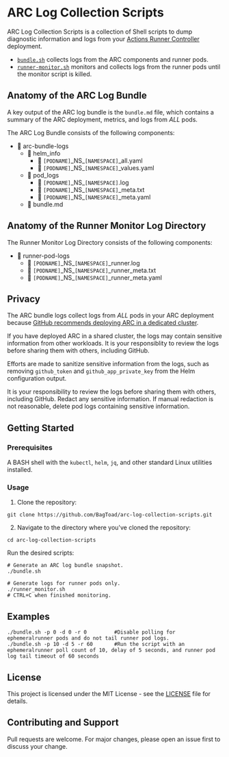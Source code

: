 # ARC Log Collection Scripts

ARC Log Collection Scripts is a collection of Shell scripts to dump diagnostic information and logs from your [Actions Runner Controller](https://github.com/actions/actions-runner-controller) deployment. 

- [`bundle.sh`](bundle.sh) collects logs from the ARC components and runner pods.
- [`runner-monitor.sh`](runner-monitor.sh) monitors and collects logs from the runner pods until the monitor script is killed.

## Anatomy of the ARC Log Bundle

A key output of the ARC log bundle is the `bundle.md` file, which contains a summary of the ARC deployment, metrics, and logs from _ALL_ pods.

The ARC Log Bundle consists of the following components:

- 📂 arc-bundle-logs
    - 📂 helm_info
        - 📂 `[PODNAME]`\_NS\_`[NAMESPACE]`_all.yaml
        - 📂 `[PODNAME]`\_NS\_`[NAMESPACE]`_values.yaml
    - 📂 pod_logs
        - 📂 `[PODNAME]`\_NS\_`[NAMESPACE]`.log
        - 📂 `[PODNAME]`\_NS\_`[NAMESPACE]`\_meta.txt
        - 📂 `[PODNAME]`\_NS\_`[NAMESPACE]`\_meta.yaml
    - 📂 bundle.md

## Anatomy of the Runner Monitor Log Directory

The Runner Monitor Log Directory consists of the following components:

- 📂 runner-pod-logs
    - 📂 `[PODNAME]`\_NS\_`[NAMESPACE]`\_runner.log
    - 📂 `[PODNAME]`\_NS\_`[NAMESPACE]`\_runner_meta.txt
    - 📂 `[PODNAME]`\_NS\_`[NAMESPACE]`\_runner_meta.yaml

## Privacy

The ARC bundle logs collect logs from _ALL_ pods in your ARC deployment because [GitHub recommends deploying ARC in a dedicated cluster](https://docs.github.com/en/enterprise-cloud@latest/actions/hosting-your-own-runners/managing-self-hosted-runners-with-actions-runner-controller/deploying-runner-scale-sets-with-actions-runner-controller#deploying-a-runner-scale-set). 

If you have deployed ARC in a shared cluster, the logs may contain sensitive information from other workloads. It is your responsiblity to review the logs before sharing them with others, including GitHub. 

Efforts are made to sanitize sensitive information from the logs, such as removing `github_token` and `github_app_private_key` from the Helm configuration output. 

It is your responsibility to review the logs before sharing them with others, including GitHub. Redact any sensitive information. If manual redaction is not reasonable, delete pod logs containing sensitive information. 

## Getting Started

### Prerequisites

A BASH shell with the `kubectl`, `helm`, `jq`, and other standard Linux utilities installed.

### Usage

1. Clone the repository:

```shell
git clone https://github.com/BagToad/arc-log-collection-scripts.git
```

2. Navigate to the directory where you've cloned the repository:

```shell
cd arc-log-collection-scripts
```

Run the desired scripts:

```shell
# Generate an ARC log bundle snapshot.
./bundle.sh

# Generate logs for runner pods only. 
./runner_monitor.sh
# CTRL+C when finished monitoring.
```

## Examples

```shell
./bundle.sh -p 0 -d 0 -r 0         #Disable polling for ephemeralrunner pods and do not tail runner pod logs.
./bundle.sh -p 10 -d 5 -r 60       #Run the script with an ephemeralrunner poll count of 10, delay of 5 seconds, and runner pod log tail timeout of 60 seconds
```

## License

This project is licensed under the MIT License - see the [LICENSE](LICENSE) file for details.

## Contributing and Support

Pull requests are welcome. For major changes, please open an issue first to discuss your change.